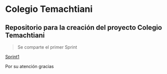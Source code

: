# Colegio Temachtiani

## Repositorio para la creación del proyecto Colegio Temachtiani

> Se comparte el primer Sprint

[Sprint1](https://github.com/Lflores2022/Colegio-Tamachtliani/blob/main/documentos/sprint_1.pdf)

Por su atención gracias
